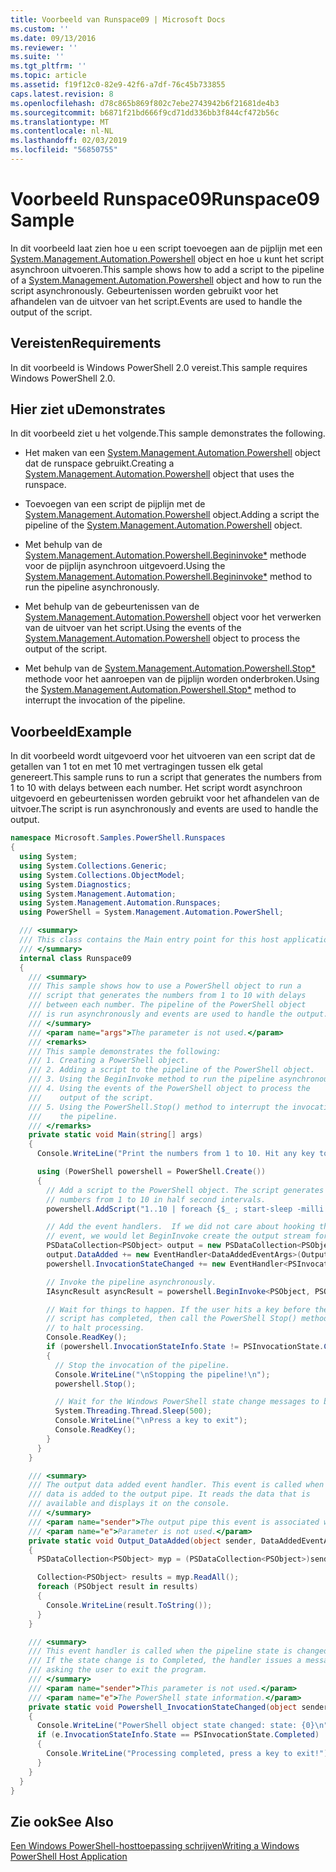 ```yaml
---
title: Voorbeeld van Runspace09 | Microsoft Docs
ms.custom: ''
ms.date: 09/13/2016
ms.reviewer: ''
ms.suite: ''
ms.tgt_pltfrm: ''
ms.topic: article
ms.assetid: f19f12c0-82e9-42f6-a7df-76c45b733855
caps.latest.revision: 8
ms.openlocfilehash: d78c865b869f802c7ebe2743942b6f21681de4b3
ms.sourcegitcommit: b6871f21bd666f9cd71dd336bb3f844cf472b56c
ms.translationtype: MT
ms.contentlocale: nl-NL
ms.lasthandoff: 02/03/2019
ms.locfileid: "56850755"
---
```

# <a name="runspace09-sample"></a><span data-ttu-id="3bfa3-102">Voorbeeld Runspace09</span><span class="sxs-lookup"><span data-stu-id="3bfa3-102">Runspace09 Sample</span></span>

<span data-ttu-id="3bfa3-103">In dit voorbeeld laat zien hoe u een script toevoegen aan de pijplijn met een [System.Management.Automation.Powershell](/dotnet/api/system.management.automation.powershell) object en hoe u kunt het script asynchroon uitvoeren.</span><span class="sxs-lookup"><span data-stu-id="3bfa3-103">This sample shows how to add a script to the pipeline of a [System.Management.Automation.Powershell](/dotnet/api/system.management.automation.powershell) object and how to run the script asynchronously.</span></span> <span data-ttu-id="3bfa3-104">Gebeurtenissen worden gebruikt voor het afhandelen van de uitvoer van het script.</span><span class="sxs-lookup"><span data-stu-id="3bfa3-104">Events are used to handle the output of the script.</span></span>

## <a name="requirements"></a><span data-ttu-id="3bfa3-105">Vereisten</span><span class="sxs-lookup"><span data-stu-id="3bfa3-105">Requirements</span></span>

<span data-ttu-id="3bfa3-106">In dit voorbeeld is Windows PowerShell 2.0 vereist.</span><span class="sxs-lookup"><span data-stu-id="3bfa3-106">This sample requires Windows PowerShell 2.0.</span></span>

## <a name="demonstrates"></a><span data-ttu-id="3bfa3-107">Hier ziet u</span><span class="sxs-lookup"><span data-stu-id="3bfa3-107">Demonstrates</span></span>

<span data-ttu-id="3bfa3-108">In dit voorbeeld ziet u het volgende.</span><span class="sxs-lookup"><span data-stu-id="3bfa3-108">This sample demonstrates the following.</span></span>

- <span data-ttu-id="3bfa3-109">Het maken van een [System.Management.Automation.Powershell](/dotnet/api/system.management.automation.powershell) object dat de runspace gebruikt.</span><span class="sxs-lookup"><span data-stu-id="3bfa3-109">Creating a [System.Management.Automation.Powershell](/dotnet/api/system.management.automation.powershell) object that uses the runspace.</span></span>

- <span data-ttu-id="3bfa3-110">Toevoegen van een script de pijplijn met de [System.Management.Automation.Powershell](/dotnet/api/system.management.automation.powershell) object.</span><span class="sxs-lookup"><span data-stu-id="3bfa3-110">Adding a script the pipeline of the [System.Management.Automation.Powershell](/dotnet/api/system.management.automation.powershell) object.</span></span>

- <span data-ttu-id="3bfa3-111">Met behulp van de [System.Management.Automation.Powershell.Begininvoke\*](/dotnet/api/System.Management.Automation.PowerShell.BeginInvoke) methode voor de pijplijn asynchroon uitgevoerd.</span><span class="sxs-lookup"><span data-stu-id="3bfa3-111">Using the [System.Management.Automation.Powershell.Begininvoke\*](/dotnet/api/System.Management.Automation.PowerShell.BeginInvoke) method to run the pipeline asynchronously.</span></span>

- <span data-ttu-id="3bfa3-112">Met behulp van de gebeurtenissen van de [System.Management.Automation.Powershell](/dotnet/api/system.management.automation.powershell) object voor het verwerken van de uitvoer van het script.</span><span class="sxs-lookup"><span data-stu-id="3bfa3-112">Using the events of the [System.Management.Automation.Powershell](/dotnet/api/system.management.automation.powershell) object to process the output of the script.</span></span>

- <span data-ttu-id="3bfa3-113">Met behulp van de [System.Management.Automation.Powershell.Stop\*](/dotnet/api/System.Management.Automation.PowerShell.Stop) methode voor het aanroepen van de pijplijn worden onderbroken.</span><span class="sxs-lookup"><span data-stu-id="3bfa3-113">Using the [System.Management.Automation.Powershell.Stop\*](/dotnet/api/System.Management.Automation.PowerShell.Stop) method to interrupt the invocation of the pipeline.</span></span>

## <a name="example"></a><span data-ttu-id="3bfa3-114">Voorbeeld</span><span class="sxs-lookup"><span data-stu-id="3bfa3-114">Example</span></span>

<span data-ttu-id="3bfa3-115">In dit voorbeeld wordt uitgevoerd voor het uitvoeren van een script dat de getallen van 1 tot en met 10 met vertragingen tussen elk getal genereert.</span><span class="sxs-lookup"><span data-stu-id="3bfa3-115">This sample runs to run a script that generates the numbers from 1 to 10 with delays between each number.</span></span> <span data-ttu-id="3bfa3-116">Het script wordt asynchroon uitgevoerd en gebeurtenissen worden gebruikt voor het afhandelen van de uitvoer.</span><span class="sxs-lookup"><span data-stu-id="3bfa3-116">The script is run asynchronously and events are used to handle the output.</span></span>

```csharp
namespace Microsoft.Samples.PowerShell.Runspaces
{
  using System;
  using System.Collections.Generic;
  using System.Collections.ObjectModel;
  using System.Diagnostics;
  using System.Management.Automation;
  using System.Management.Automation.Runspaces;
  using PowerShell = System.Management.Automation.PowerShell;

  /// <summary>
  /// This class contains the Main entry point for this host application.
  /// </summary>
  internal class Runspace09
  {
    /// <summary>
    /// This sample shows how to use a PowerShell object to run a
    /// script that generates the numbers from 1 to 10 with delays
    /// between each number. The pipeline of the PowerShell object
    /// is run asynchronously and events are used to handle the output.
    /// </summary>
    /// <param name="args">The parameter is not used.</param>
    /// <remarks>
    /// This sample demonstrates the following:
    /// 1. Creating a PowerShell object.
    /// 2. Adding a script to the pipeline of the PowerShell object.
    /// 3. Using the BeginInvoke method to run the pipeline asynchronously.
    /// 4. Using the events of the PowerShell object to process the
    ///    output of the script.
    /// 5. Using the PowerShell.Stop() method to interrupt the invocation of
    ///    the pipeline.
    /// </remarks>
    private static void Main(string[] args)
    {
      Console.WriteLine("Print the numbers from 1 to 10. Hit any key to halt processing\n");

      using (PowerShell powershell = PowerShell.Create())
      {
        // Add a script to the PowerShell object. The script generates the
        // numbers from 1 to 10 in half second intervals.
        powershell.AddScript("1..10 | foreach {$_ ; start-sleep -milli 500}");

        // Add the event handlers.  If we did not care about hooking the DataAdded
        // event, we would let BeginInvoke create the output stream for us.
        PSDataCollection<PSObject> output = new PSDataCollection<PSObject>();
        output.DataAdded += new EventHandler<DataAddedEventArgs>(Output_DataAdded);
        powershell.InvocationStateChanged += new EventHandler<PSInvocationStateChangedEventArgs>(Powershell_InvocationStateChanged);

        // Invoke the pipeline asynchronously.
        IAsyncResult asyncResult = powershell.BeginInvoke<PSObject, PSObject>(null, output);

        // Wait for things to happen. If the user hits a key before the
        // script has completed, then call the PowerShell Stop() method
        // to halt processing.
        Console.ReadKey();
        if (powershell.InvocationStateInfo.State != PSInvocationState.Completed)
        {
          // Stop the invocation of the pipeline.
          Console.WriteLine("\nStopping the pipeline!\n");
          powershell.Stop();

          // Wait for the Windows PowerShell state change messages to be displayed.
          System.Threading.Thread.Sleep(500);
          Console.WriteLine("\nPress a key to exit");
          Console.ReadKey();
        }
      }
    }

    /// <summary>
    /// The output data added event handler. This event is called when
    /// data is added to the output pipe. It reads the data that is
    /// available and displays it on the console.
    /// </summary>
    /// <param name="sender">The output pipe this event is associated with.</param>
    /// <param name="e">Parameter is not used.</param>
    private static void Output_DataAdded(object sender, DataAddedEventArgs e)
    {
      PSDataCollection<PSObject> myp = (PSDataCollection<PSObject>)sender;

      Collection<PSObject> results = myp.ReadAll();
      foreach (PSObject result in results)
      {
        Console.WriteLine(result.ToString());
      }
    }

    /// <summary>
    /// This event handler is called when the pipeline state is changed.
    /// If the state change is to Completed, the handler issues a message
    /// asking the user to exit the program.
    /// </summary>
    /// <param name="sender">This parameter is not used.</param>
    /// <param name="e">The PowerShell state information.</param>
    private static void Powershell_InvocationStateChanged(object sender, PSInvocationStateChangedEventArgs e)
    {
      Console.WriteLine("PowerShell object state changed: state: {0}\n", e.InvocationStateInfo.State);
      if (e.InvocationStateInfo.State == PSInvocationState.Completed)
      {
        Console.WriteLine("Processing completed, press a key to exit!");
      }
    }
  }
}
```

## <a name="see-also"></a><span data-ttu-id="3bfa3-117">Zie ook</span><span class="sxs-lookup"><span data-stu-id="3bfa3-117">See Also</span></span>

[<span data-ttu-id="3bfa3-118">Een Windows PowerShell-hosttoepassing schrijven</span><span class="sxs-lookup"><span data-stu-id="3bfa3-118">Writing a Windows PowerShell Host Application</span></span>](./writing-a-windows-powershell-host-application.md)